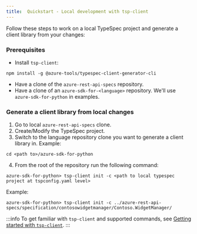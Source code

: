 ```yaml
---
title:  Quickstart - Local development with tsp-client
---
```


Follow these steps to work on a local TypeSpec project and generate a client library from your changes:

### Prerequisites

- Install `tsp-client`:

```pwsh
npm install -g @azure-tools/typespec-client-generator-cli
```

- Have a clone of the `azure-rest-api-specs` repository.
- Have a clone of an `azure-sdk-for-<language>` repository. We'll use `azure-sdk-for-python` in examples.

### Generate a client library from local changes

1. Go to local `azure-rest-api-specs` clone.
2. Create/Modify the TypeSpec project.
3. Switch to the language repository clone you want to generate a client library in. Example:

```pwsh
cd <path to>/azure-sdk-for-python
```

4. From the root of the repository run the following command:

```pwsh
azure-sdk-for-python> tsp-client init -c <path to local typespec project at tspconfig.yaml level>
```

Example:

```pwsh
azure-sdk-for-python> tsp-client init -c ../azure-rest-api-specs/specification/contosowidgetmanager/Contoso.WidgetManager/
```

:::info
To get familiar with `tsp-client` and supported commands, see [Getting started with `tsp-client`](https://aka.ms/azsdk/tsp-client).
:::
